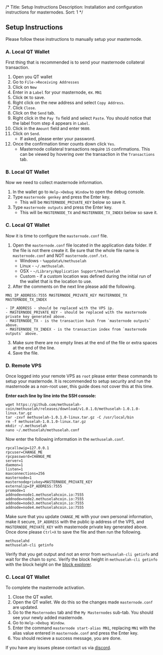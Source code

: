 /*
Title: Setup Instructions
Description: Installation and configuration instructions for masternodes.
Sort: 1
*/

## Setup Instructions
Please follow these instructions to manually setup your masternode.

### A. Local QT Wallet
First thing that is recommended is to send your masternode collateral transaction.
1. Open you QT wallet
2. Go to `File->Receiving Addresses`
3. Click on `New`
4. Enter in a `Label` for your masternode, ex. `MN1`
5. Click `OK` to save.
6. Right click on the new address and select `Copy Address`.
7. Click `Close`.
8. Click on the `Send` tab.
9. Right click in the `Pay To` field and select `Paste`.  You should notice that the label from step 4 appears in `Label`.
10. Click in the `Amount` field and enter `9600`.
11. Click on `Send`.
    - If asked, please enter your password.
12. Once the confirmation timer counts down click `Yes`.
    - Masternode collateral transactions require `15` confirmations.  This can be viewed by hovering over the transaction in the `Transactions` tab.


### B. Local QT Wallet
Now we need to collect masternode information.
1. In the wallet go to `Help->Debug Window` to open the debug console.
2. Type `masternode genkey` and press the Enter key.
    - This will be `MASTERNODE_PRIVATE_KEY` below so save it.
3. Type `masternode outputs` and press the Enter key.
    - This will be `MASTERNODE_TX` and `MASTERNODE_TX_INDEX` below so save it.


### C. Local QT Wallet
Now it is time to configure the `masternode.conf` file.
1. Open the `masternode.conf` file located in the application data folder.  If the file is not there create it.  Be sure that the whole file name is `masternode.conf` and NOT `masternode.conf.txt`. 
    - Windows - `%appdata%/methuselah`
    - Linux - `~/.methuselah`.
    - OSX - `~/Library/Application Support/methuselah`
    - Custom - if a custom location was defined during the initial run of the wallet that is the location to use.
2. After the comments on the next line please add the following.
```
MN1 IP_ADDRESS:7555 MASTERNODE_PRIVATE_KEY MASTERNODE_TX MASTERNODE_TX_INDEX
```
    - IP_ADDRESS - should be replaced with the VPS ip.
    - MASTERNODE_PRIVATE_KEY - should be replaced with the masternode private key generated above.
    - MASTERNODE_TX - is the transaction hash from `masternode outputs` above.
    - MASTERNODE_TX_INDEX - is the transaction index from `masternode outputs` above.
3. Make sure there are no empty lines at the end of the file or extra spaces at the end of the line.
4. Save the file.

### D. Remote VPS
Once logged into your remote VPS as `root` please enter these commands to setup your masternode.  It is recommended to setup security and run the masternode as a non-root user, this guide does not cover this at this time.

__Enter each line by line into the SSH console:__
```
wget https://github.com/methuselah-coin/methuselah/releases/download/v1.0.1.0/methuselah-1.0.1.0-linux.tar.gz
tar -zxvf methuselah-1.0.1.0-linux.tar.gz -C /usr/local/bin
rm -f methuselah-1.0.1.0-linux.tar.gz
mkdir ~/.methuselah
nano ~/.methuselah/methuselah.conf
```

Now enter the following information in the `methuselah.conf`.
```
rpcallowip=127.0.0.1
rpcuser=CHANGE_ME
rpcpassword=CHANGE_ME
server=1
daemon=1
listen=1
maxconnections=256
masternode=1
masternodeprivkey=MASTERNODE_PRIVATE_KEY
externalip=IP_ADDRESS:7555
promode=1
addnode=node1.methuselahcoin.io:7555
addnode=node2.methuselahcoin.io:7555
addnode=node3.methuselahcoin.io:7555
addnode=node4.methuselahcoin.io:7555
```
Make sure that you update `CHANGE_ME` with your own personal information, make it secure, `IP_ADDRESS` with the public ip address of the VPS, and `MASTERNODE_PRIVATE_KEY` with masternode private key generated above.  Once done please `Ctrl+X` to save the file and then run the following.
```
methuselahd
methuselah-cli getinfo
```
Verify that you get output and not an error from `methuselah-cli getinfo` and wait for the chain to sync.  Verify the block height in `methuselah-cli getinfo` with the block height on the [block explorer](https://explorer.methuselahcoin.io).


### C. Local QT Wallet
To complete the masternode activation.
1. Close the QT wallet.
2. Open the QT wallet.  We do this so the changes made `masternode.conf` are updated.
3. Go to the `Masternodes` tab and the `My Masternodes` sub-tab.  You should see your newly added masternode.
4. Go to `Help->Debug Window`.
5. Enter the command `masternode start-alias MN1`, replacing `MN1` with the alias value entered in `masternode.conf` and press the Enter key.
6. You should recieve a success message, you are done.


If you have any issues please contact us via [discord](https://discord.gg/KbqeYzU).